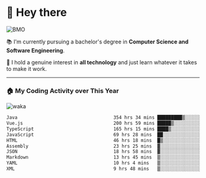 # 🤖 Hey there

![BMO](https://media.giphy.com/media/AMqCTHuCMFpM4/giphy.gif)

📚 I'm currently pursuing a bachelor's degree in **Computer Science and Software Engineering**.

🚀 I hold a genuine interest in **all technology** and just learn whatever it takes to make it work. 

---

### 🏠 My Coding Activity over This Year

![waka](https://wakatime.com/share/@9e458da8-a03c-4213-8e4b-1218d92d8f20/fb6cf146-3e76-4c0e-b99c-52117daccc34.svg)

<!--START_SECTION:waka-->

```txt
Java                                   354 hrs 34 mins █████████▒░░░░░░░░░░░░░░░   37.65 %
Vue.js                                 200 hrs 59 mins █████▒░░░░░░░░░░░░░░░░░░░   21.34 %
TypeScript                             165 hrs 15 mins ████▒░░░░░░░░░░░░░░░░░░░░   17.55 %
JavaScript                             69 hrs 28 mins  ██░░░░░░░░░░░░░░░░░░░░░░░   07.38 %
HTML                                   46 hrs 18 mins  █▒░░░░░░░░░░░░░░░░░░░░░░░   04.92 %
Assembly                               23 hrs 25 mins  ▓░░░░░░░░░░░░░░░░░░░░░░░░   02.49 %
JSON                                   18 hrs 58 mins  ▓░░░░░░░░░░░░░░░░░░░░░░░░   02.01 %
Markdown                               13 hrs 45 mins  ▒░░░░░░░░░░░░░░░░░░░░░░░░   01.46 %
YAML                                   10 hrs 4 mins   ▒░░░░░░░░░░░░░░░░░░░░░░░░   01.07 %
XML                                    9 hrs 48 mins   ▒░░░░░░░░░░░░░░░░░░░░░░░░   01.04 %
```

<!--END_SECTION:waka-->